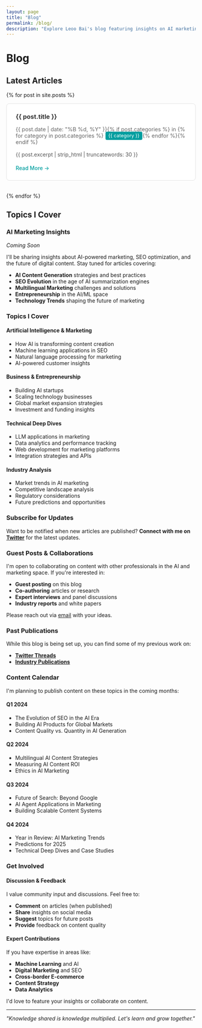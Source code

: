 ```yaml
---
layout: page
title: "Blog"
permalink: /blog/
description: "Explore Leoo Bai's blog featuring insights on AI marketing, SEO optimization, entrepreneurship, and the future of digital content in the age of artificial intelligence."
---
```


# Blog

## Latest Articles

{% for post in site.posts %}
<div class="post-item">
  <h3><a href="{{ post.url }}">{{ post.title }}</a></h3>
  <p class="post-meta">{{ post.date | date: "%B %d, %Y" }}{% if post.categories %} in {% for category in post.categories %}<span class="category">{{ category }}</span>{% endfor %}{% endif %}</p>
  <p class="post-excerpt">{{ post.excerpt | strip_html | truncatewords: 30 }}</p>
  <a href="{{ post.url }}" class="read-more">Read More →</a>
</div>
{% endfor %}

## Topics I Cover

### AI Marketing Insights
*Coming Soon*

I'll be sharing insights about AI-powered marketing, SEO optimization, and the future of digital content. Stay tuned for articles covering:

- **AI Content Generation** strategies and best practices
- **SEO Evolution** in the age of AI summarization engines
- **Multilingual Marketing** challenges and solutions
- **Entrepreneurship** in the AI/ML space
- **Technology Trends** shaping the future of marketing

### Topics I Cover

#### Artificial Intelligence & Marketing
- How AI is transforming content creation
- Machine learning applications in SEO
- Natural language processing for marketing
- AI-powered customer insights

#### Business & Entrepreneurship
- Building AI startups
- Scaling technology businesses
- Global market expansion strategies
- Investment and funding insights

#### Technical Deep Dives
- LLM applications in marketing
- Data analytics and performance tracking
- Web development for marketing platforms
- Integration strategies and APIs

#### Industry Analysis
- Market trends in AI marketing
- Competitive landscape analysis
- Regulatory considerations
- Future predictions and opportunities

### Subscribe for Updates

Want to be notified when new articles are published? **Connect with me on [Twitter](https://twitter.com/leoobai)** for the latest updates.

### Guest Posts & Collaborations

I'm open to collaborating on content with other professionals in the AI and marketing space. If you're interested in:

- **Guest posting** on this blog
- **Co-authoring** articles or research
- **Expert interviews** and panel discussions
- **Industry reports** and white papers

Please reach out via [email](mailto:imleoo@gmail.com) with your ideas.

### Past Publications

While this blog is being set up, you can find some of my previous work on:

- **[Twitter Threads](https://twitter.com/leoobai)**
- **[Industry Publications](https://aiseo.icu/blog)**

### Content Calendar

I'm planning to publish content on these topics in the coming months:

#### Q1 2024
- The Evolution of SEO in the AI Era
- Building AI Products for Global Markets
- Content Quality vs. Quantity in AI Generation

#### Q2 2024
- Multilingual AI Content Strategies
- Measuring AI Content ROI
- Ethics in AI Marketing

#### Q3 2024
- Future of Search: Beyond Google
- AI Agent Applications in Marketing
- Building Scalable Content Systems

#### Q4 2024
- Year in Review: AI Marketing Trends
- Predictions for 2025
- Technical Deep Dives and Case Studies

### Get Involved

#### Discussion & Feedback
I value community input and discussions. Feel free to:
- **Comment** on articles (when published)
- **Share** insights on social media
- **Suggest** topics for future posts
- **Provide** feedback on content quality

#### Expert Contributions
If you have expertise in areas like:
- **Machine Learning** and AI
- **Digital Marketing** and SEO
- **Cross-border E-commerce**
- **Content Strategy**
- **Data Analytics**

I'd love to feature your insights or collaborate on content.

---

*"Knowledge shared is knowledge multiplied. Let's learn and grow together."*

<style>
.post-item {
  margin-bottom: 2rem;
  padding: 1.5rem;
  border: 1px solid #e0e0e0;
  border-radius: 8px;
  background: #fff;
}

.post-item h3 {
  margin: 0 0 0.5rem 0;
  color: #333;
}

.post-item h3 a {
  color: #333;
  text-decoration: none;
}

.post-item h3 a:hover {
  color: #007bff;
}

.post-meta {
  color: #666;
  font-size: 0.9rem;
  margin-bottom: 0.5rem;
}

.category {
  background: #009e9f;
  color: white;
  padding: 0.2rem 0.5rem;
  border-radius: 4px;
  font-size: 0.8rem;
  margin-left: 0.3rem;
}

.post-excerpt {
  color: #555;
  line-height: 1.6;
  margin-bottom: 1rem;
}

.read-more {
  color: #009e9f;
  text-decoration: none;
  font-weight: 500;
}

.read-more:hover {
  text-decoration: underline;
}
</style>